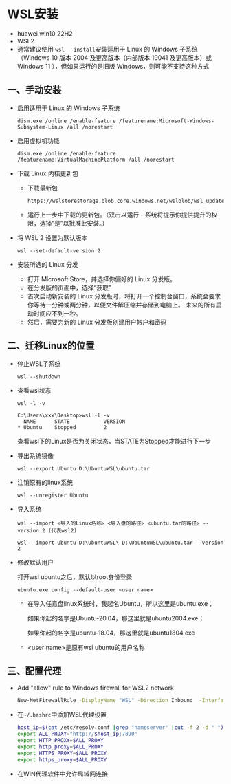 # WSL安装

- huawei win10 22H2
- WSL2
- 通常建议使用 `wsl --install`安装适用于 Linux 的 Windows 子系统（Windows 10 版本 2004 及更高版本（内部版本 19041 及更高版本）或 Windows 11 ），但如果运行的是旧版 Windows，则可能不支持这种方式

## 一、手动安装

- 启用适用于 Linux 的 Windows 子系统

  ```shell
  dism.exe /online /enable-feature /featurename:Microsoft-Windows-Subsystem-Linux /all /norestart
  ```

- 启用虚拟机功能

  ```shell
  dism.exe /online /enable-feature /featurename:VirtualMachinePlatform /all /norestart
  ```

- 下载 Linux 内核更新包

  - 下载最新包

    ```http
    https://wslstorestorage.blob.core.windows.net/wslblob/wsl_update_x64.msi
    ```

  - 运行上一步中下载的更新包。（双击以运行 - 系统将提示你提供提升的权限，选择“是”以批准此安装。）

- 将 WSL 2 设置为默认版本

  ```shell
  wsl --set-default-version 2
  ```

- 安装所选的 Linux 分发
  - 打开 Microsoft Store，并选择你偏好的 Linux 分发版。
  - 在分发版的页面中，选择“获取”
  - 首次启动新安装的 Linux 分发版时，将打开一个控制台窗口，系统会要求你等待一分钟或两分钟，以便文件解压缩并存储到电脑上。 未来的所有启动时间应不到一秒。
  - 然后，需要为新的 Linux 分发版创建用户帐户和密码

## 二、迁移Linux的位置

- 停止WSL子系统

  ```shell
  wsl --shutdown
  ```

- 查看wsl状态

  ```shell
  wsl -l -v
  ```

  ```shell
  C:\Users\xxx\Desktop>wsl -l -v
    NAME      STATE           VERSION
  * Ubuntu    Stopped         2
  ```

  查看wsl下的Linux是否为关闭状态，当STATE为Stopped才能进行下一步

- 导出系统镜像

  ```shell
  wsl --export Ubuntu D:\UbuntuWSL\ubuntu.tar
  ```

- 注销原有的linux系统

  ```shell
  wsl --unregister Ubuntu
  ```

- 导入系统

  ```shell
  wsl --import <导入的Linux名称> <导入盘的路径> <ubuntu.tar的路径> --version 2 (代表wsl2)
  ```

  ```shell
  wsl --import Ubuntu D:\UbuntuWSL\ D:\UbuntuWSL\ubuntu.tar --version 2
  ```

- 修改默认用户

  打开wsl ubuntu之后，默认以root身份登录

  ```shell
  ubuntu.exe config --default-user <user name>
  ```

  - 在导入任意盘linux系统时，我起名Ubuntu，所以这里是ubuntu.exe；

    如果你起的名字是Ubuntu-20.04，那这里就是ubuntu2004.exe；

    如果你起的名字是ubuntu-18.04，那这里就是ubuntu1804.exe

  - \<user name>是原有wsl ubuntu的用户名称

## 三、配置代理

- Add "allow" rule to Windows firewall for WSL2 network

  ```bat
  New-NetFirewallRule -DisplayName "WSL" -Direction Inbound  -InterfaceAlias "vEthernet (WSL)"  -Action Allow
  ```

- 在`~/.bashrc`中添加WSL代理设置

  ```bash
  host_ip=$(cat /etc/resolv.conf |grep "nameserver" |cut -f 2 -d " ")
  export ALL_PROXY="http://$host_ip:7890"
  export HTTP_PROXY=$ALL_PROXY
  export http_proxy=$ALL_PROXY
  export HTTPS_PROXY=$ALL_PROXY
  export https_proxy=$ALL_PROXY
  ```

- 在WIN代理软件中允许局域网连接
